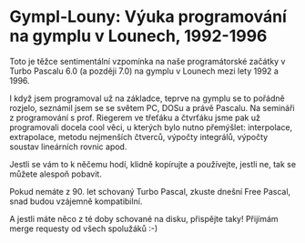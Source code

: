 # Gympl-Louny: Výuka programování na gymplu v Lounech, 1992-1996

Toto je těžce sentimentální vzpomínka na naše programátorské začátky v Turbo Pascalu 6.0 (a později 7.0) na gymplu v Lounech mezi lety 1992 a 1996.

I když jsem programoval už na základce, teprve na gymplu se to pořádně rozjelo, seznámil jsem se se světem PC, DOSu a právě Pascalu.
Na semináři z programování s prof. Riegerem ve třeťáku a čtvrťáku jsme pak už programovali docela cool věci, u kterých bylo nutno přemýšlet:
 interpolace, extrapolace, metodu nejmenších čtverců, výpočty integrálů, výpočty soustav lineárních rovnic apod.
 
Jestli se vám to k něčemu hodí, klidně kopírujte a používejte, jestli ne, tak se můžete alespoň pobavit.

Pokud nemáte z 90. let schovaný Turbo Pascal, zkuste dnešní Free Pascal, snad budou vzájemně kompatibilní.

A jestli máte něco z té doby schované na disku, přispějte taky! Přijímám merge requesty od všech spolužáků :-)
